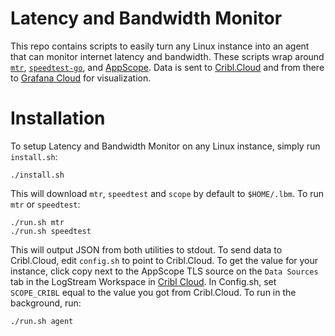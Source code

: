 # Latency and Bandwidth Monitor

This repo contains scripts to easily turn any Linux instance into an agent that can monitor internet latency and bandwidth. These scripts wrap around [`mtr`](https://github.com/traviscross/mtr), [`speedtest-go`](https://github.com/showwin/speedtest-go), and [AppScope](https://appscope.dev/). Data is sent to [Cribl.Cloud](https://cribl.cloud) and from there to [Grafana Cloud](https://grafana.com/products/cloud/) for visualization.

# Installation

To setup Latency and Bandwidth Monitor on any Linux instance, simply run `install.sh`:

```
./install.sh
```

This will download `mtr`, `speedtest` and `scope` by default to `$HOME/.lbm`. To run `mtr` or `speedtest`:

```
./run.sh mtr
./run.sh speedtest
```

This will output JSON from both utilities to stdout. To send data to Cribl.Cloud, edit `config.sh` to point to Cribl.Cloud. To get the value for your instance, click copy next to the AppScope TLS source on the `Data Sources` tab in the LogStream Workspace in [Cribl Cloud](https://cribl.cloud). In Config.sh, set `SCOPE_CRIBL` equal to the value you got from Cribl.Cloud. To run in the background, run:

```
./run.sh agent
```


